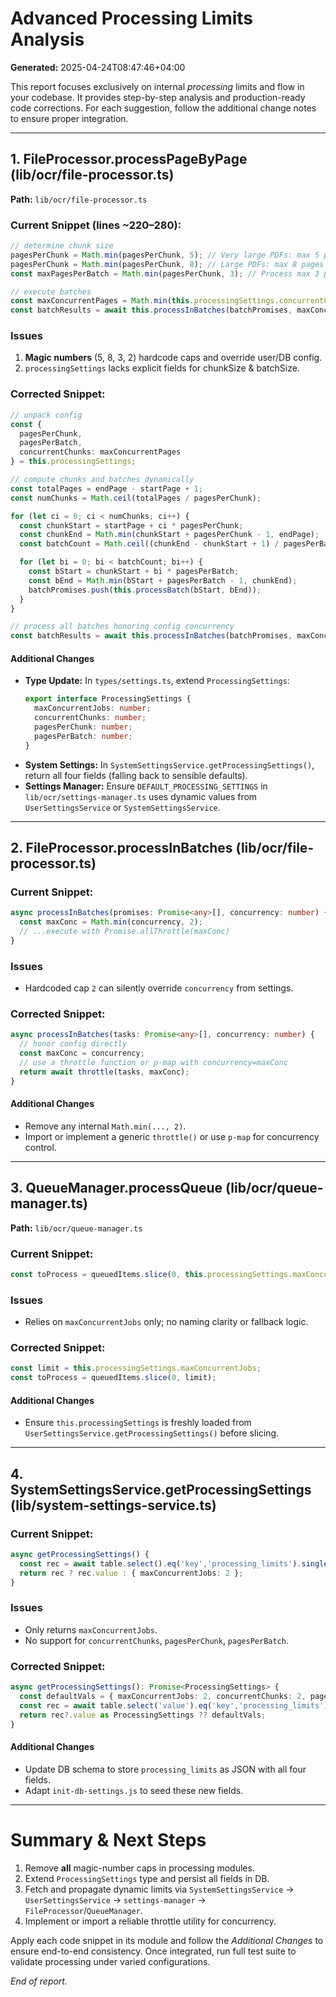 # Advanced Processing Limits Analysis

**Generated:** 2025-04-24T08:47:46+04:00

This report focuses exclusively on internal *processing* limits and flow in your codebase. It provides step-by-step analysis and production-ready code corrections. For each suggestion, follow the additional change notes to ensure proper integration.

---

## 1. FileProcessor.processPageByPage (lib/ocr/file-processor.ts)

**Path:** `lib/ocr/file-processor.ts`

### Current Snippet (lines ~220–280):
```ts
// determine chunk size
pagesPerChunk = Math.min(pagesPerChunk, 5); // Very large PDFs: max 5 pages per chunk
pagesPerChunk = Math.min(pagesPerChunk, 8); // Large PDFs: max 8 pages per chunk
const maxPagesPerBatch = Math.min(pagesPerChunk, 3); // Process max 3 pages at a time

// execute batches
const maxConcurrentPages = Math.min(this.processingSettings.concurrentChunks, 2); // Limit concurrent processing
const batchResults = await this.processInBatches(batchPromises, maxConcurrentPages);
```

### Issues
1. **Magic numbers** (5, 8, 3, 2) hardcode caps and override user/DB config.
2. `processingSettings` lacks explicit fields for chunkSize & batchSize.

### Corrected Snippet:
```ts
// unpack config
const {
  pagesPerChunk,
  pagesPerBatch,
  concurrentChunks: maxConcurrentPages
} = this.processingSettings;

// compute chunks and batches dynamically
const totalPages = endPage - startPage + 1;
const numChunks = Math.ceil(totalPages / pagesPerChunk);

for (let ci = 0; ci < numChunks; ci++) {
  const chunkStart = startPage + ci * pagesPerChunk;
  const chunkEnd = Math.min(chunkStart + pagesPerChunk - 1, endPage);
  const batchCount = Math.ceil((chunkEnd - chunkStart + 1) / pagesPerBatch);

  for (let bi = 0; bi < batchCount; bi++) {
    const bStart = chunkStart + bi * pagesPerBatch;
    const bEnd = Math.min(bStart + pagesPerBatch - 1, chunkEnd);
    batchPromises.push(this.processBatch(bStart, bEnd));
  }
}

// process all batches honoring config concurrency
const batchResults = await this.processInBatches(batchPromises, maxConcurrentPages);
```

#### Additional Changes
- **Type Update:** In `types/settings.ts`, extend `ProcessingSettings`:
  ```ts
  export interface ProcessingSettings {
    maxConcurrentJobs: number;
    concurrentChunks: number;
    pagesPerChunk: number;
    pagesPerBatch: number;
  }
  ```
- **System Settings:** In `SystemSettingsService.getProcessingSettings()`, return all four fields (falling back to sensible defaults).
- **Settings Manager:** Ensure `DEFAULT_PROCESSING_SETTINGS` in `lib/ocr/settings-manager.ts` uses dynamic values from `UserSettingsService` or `SystemSettingsService`.

---

## 2. FileProcessor.processInBatches (lib/ocr/file-processor.ts)

### Current Snippet:
```ts
async processInBatches(promises: Promise<any>[], concurrency: number) {
  const maxConc = Math.min(concurrency, 2);
  // ...execute with Promise.allThrottle(maxConc)
}
```

### Issues
- Hardcoded cap `2` can silently override `concurrency` from settings.

### Corrected Snippet:
```ts
async processInBatches(tasks: Promise<any>[], concurrency: number) {
  // honor config directly
  const maxConc = concurrency;
  // use a throttle function or p-map with concurrency=maxConc
  return await throttle(tasks, maxConc);
}
```

#### Additional Changes
- Remove any internal `Math.min(..., 2)`.
- Import or implement a generic `throttle()` or use `p-map` for concurrency control.

---

## 3. QueueManager.processQueue (lib/ocr/queue-manager.ts)

**Path:** `lib/ocr/queue-manager.ts`

### Current Snippet:
```ts
const toProcess = queuedItems.slice(0, this.processingSettings.maxConcurrentJobs);
```

### Issues
- Relies on `maxConcurrentJobs` only; no naming clarity or fallback logic.

### Corrected Snippet:
```ts
const limit = this.processingSettings.maxConcurrentJobs;
const toProcess = queuedItems.slice(0, limit);
```

#### Additional Changes
- Ensure `this.processingSettings` is freshly loaded from `UserSettingsService.getProcessingSettings()` before slicing.

---

## 4. SystemSettingsService.getProcessingSettings (lib/system-settings-service.ts)

### Current Snippet:
```ts
async getProcessingSettings() {
  const rec = await table.select().eq('key','processing_limits').single();
  return rec ? rec.value : { maxConcurrentJobs: 2 };
}
```

### Issues
- Only returns `maxConcurrentJobs`.
- No support for `concurrentChunks`, `pagesPerChunk`, `pagesPerBatch`.

### Corrected Snippet:
```ts
async getProcessingSettings(): Promise<ProcessingSettings> {
  const defaultVals = { maxConcurrentJobs: 2, concurrentChunks: 2, pagesPerChunk: 8, pagesPerBatch: 3 };
  const rec = await table.select('value').eq('key','processing_limits').single();
  return rec?.value as ProcessingSettings ?? defaultVals;
}
```

#### Additional Changes
- Update DB schema to store `processing_limits` as JSON with all four fields.
- Adapt `init-db-settings.js` to seed these new fields.

---

# Summary & Next Steps
1. Remove **all** magic-number caps in processing modules.
2. Extend `ProcessingSettings` type and persist all fields in DB.
3. Fetch and propagate dynamic limits via `SystemSettingsService` → `UserSettingsService` → `settings-manager` → `FileProcessor`/`QueueManager`.
4. Implement or import a reliable throttle utility for concurrency.

Apply each code snippet in its module and follow the *Additional Changes* to ensure end-to-end consistency. Once integrated, run full test suite to validate processing under varied configurations.

*End of report.*
